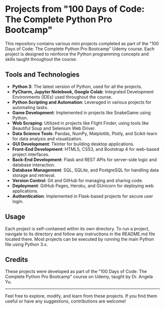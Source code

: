 # Projects from "100 Days of Code: The Complete Python Pro Bootcamp"

This repository contains various mini projects completed as part of the "100 Days of Code: The Complete Python Pro Bootcamp" Udemy course. Each project is designed to reinforce the Python programming concepts and skills taught throughout the course.


## Tools and Technologies

- **Python 3**: The latest version of Python, used for all the projects.
- **PyCharm, Jupyter Notebook, Google Colab**: Integrated Development Environments (IDEs) used throughout the course.
- **Python Scripting and Automation**: Leveraged in various projects for automating tasks.
- **Game Development**: Implemented in projects like SnakeGame using Python.
- **Web Scraping**: Utilized in projects like Flight Finder, using tools like Beautiful Soup and Selenium Web Driver.
- **Data Science Tools**: Pandas, NumPy, Matplotlib, Plotly, and Scikit-learn for data analysis and visualization.
- **GUI Development**: Tkinter for building desktop applications.
- **Front-End Development**: HTML5, CSS3, and Bootstrap 4 for web-based project interfaces.
- **Back-End Development**: Flask and REST APIs for server-side logic and database interaction.
- **Database Management**: SQL, SQLite, and PostgreSQL for handling data storage and retrieval.
- **Version Control**: Git and GitHub for managing and sharing code.
- **Deployment**: GitHub Pages, Heroku, and GUnicorn for deploying web applications.
- **Authentication**: Implemented in Flask-based projects for secure user login.

## Usage

Each project is self-contained within its own directory. To run a project, navigate to its directory and follow any instructions in the README.md file located there. Most projects can be executed by running the main Python file using Python 3.x.

## Credits

These projects were developed as part of the "100 Days of Code: The Complete Python Pro Bootcamp" course on Udemy, taught by Dr. Angela Yu.

---

Feel free to explore, modify, and learn from these projects. If you find them useful or have any suggestions, contributions are welcome!
